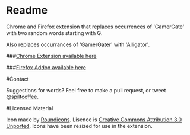 # Readme

Chrome and Firefox extension that replaces occurrences of 'GamerGate' with two random words starting with G.

Also replaces occurrances of 'GamerGater' with 'Alligator'.

###[Chrome Extension available here](https://chrome.google.com/webstore/detail/efeahgomdginngpicicpkkbmgmcjembl)

###[Firefox Addon available here](https://addons.mozilla.org/en-US/firefox/addon/goobergabber-gamergate-word-sc/)

#Contact

Suggestions for words? Feel free to make a pull request, or tweet [@spiltcoffee](https://twitter.com/spiltcoffee).

#Licensed Material

Icon made by [Roundicons](http://www.smashingmagazine.com/2014/11/13/free-hand-drawn-doodle-icon-set-100-icons-png-psd-svg/). Lisence is [Creative Commons Attribution 3.0 Unported](http://creativecommons.org/licenses/by/3.0/). Icons have been resized for use in the extension.